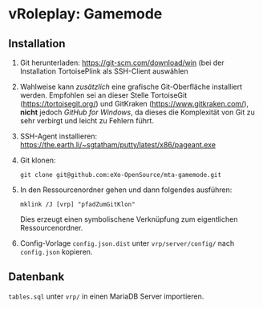 # vRoleplay: Gamemode
## Installation
1. Git herunterladen: https://git-scm.com/download/win (bei der Installation TortoisePlink als SSH-Client auswählen
2. Wahlweise kann _zusätzlich_ eine grafische Git-Oberfläche installiert werden.
   Empfohlen sei an dieser Stelle TortoiseGit (https://tortoisegit.org/) und
   GitKraken (https://www.gitkraken.com/), __nicht__ jedoch _GitHub for Windows_, da
   dieses die Komplexität von Git zu sehr verbirgt und leicht zu Fehlern führt.
3. SSH-Agent installieren: https://the.earth.li/~sgtatham/putty/latest/x86/pageant.exe
4. Git klonen:

    ```
    git clone git@github.com:eXo-OpenSource/mta-gamemode.git
    ```
5. In den Ressourcenordner gehen und dann folgendes ausführen:

    ```
    mklink /J [vrp] "pfadZumGitKlon"
    ```
    Dies erzeugt einen symbolischene Verknüpfung zum eigentlichen Ressourcenordner.
6. Config-Vorlage `config.json.dist` unter `vrp/server/config/` nach `config.json` kopieren.

## Datenbank
`tables.sql` unter `vrp/` in einen MariaDB Server importieren.
